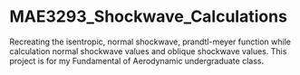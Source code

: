 # MAE3293_Shockwave_Calculations
Recreating the isentropic, normal shockwave, prandtl-meyer function while calculation normal shockwave values and oblique shockwave values. This project is for my Fundamental of Aerodynamic undergraduate class. 
